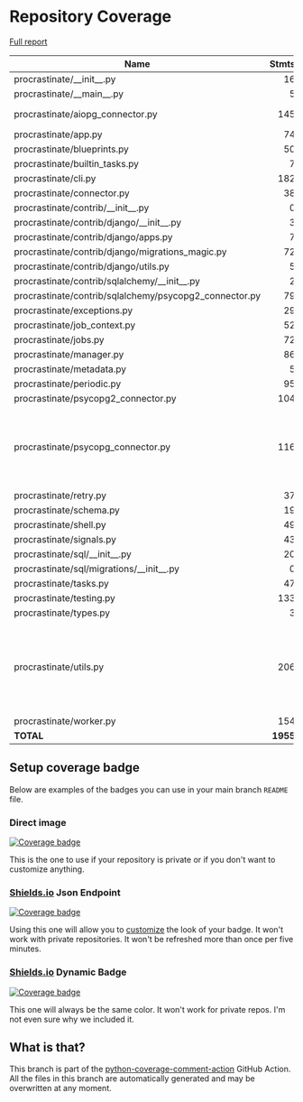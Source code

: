 # Repository Coverage

[Full report](https://htmlpreview.github.io/?https://github.com/procrastinate-org/procrastinate/blob/python-coverage-comment-action-data/htmlcov/index.html)

| Name                                                    |    Stmts |     Miss |   Branch |   BrPart |   Cover |   Missing |
|-------------------------------------------------------- | -------: | -------: | -------: | -------: | ------: | --------: |
| procrastinate/\_\_init\_\_.py                           |       16 |        0 |        0 |        0 |    100% |           |
| procrastinate/\_\_main\_\_.py                           |        5 |        0 |        2 |        0 |    100% |           |
| procrastinate/aiopg\_connector.py                       |      145 |        0 |       90 |        1 |     99% |  309->308 |
| procrastinate/app.py                                    |       74 |        0 |        8 |        0 |    100% |           |
| procrastinate/blueprints.py                             |       50 |        0 |       14 |        0 |    100% |           |
| procrastinate/builtin\_tasks.py                         |        7 |        0 |        2 |        0 |    100% |           |
| procrastinate/cli.py                                    |      182 |        1 |      137 |        1 |     99% |        13 |
| procrastinate/connector.py                              |       38 |        0 |        2 |        0 |    100% |           |
| procrastinate/contrib/\_\_init\_\_.py                   |        0 |        0 |        0 |        0 |    100% |           |
| procrastinate/contrib/django/\_\_init\_\_.py            |        3 |        0 |        0 |        0 |    100% |           |
| procrastinate/contrib/django/apps.py                    |        7 |        0 |        0 |        0 |    100% |           |
| procrastinate/contrib/django/migrations\_magic.py       |       72 |        0 |       29 |        0 |    100% |           |
| procrastinate/contrib/django/utils.py                   |        5 |        0 |        0 |        0 |    100% |           |
| procrastinate/contrib/sqlalchemy/\_\_init\_\_.py        |        2 |        0 |        0 |        0 |    100% |           |
| procrastinate/contrib/sqlalchemy/psycopg2\_connector.py |       79 |        0 |       50 |        0 |    100% |           |
| procrastinate/exceptions.py                             |       29 |        0 |        2 |        0 |    100% |           |
| procrastinate/job\_context.py                           |       52 |        0 |       20 |        0 |    100% |           |
| procrastinate/jobs.py                                   |       72 |        0 |       12 |        0 |    100% |           |
| procrastinate/manager.py                                |       86 |        0 |       22 |        0 |    100% |           |
| procrastinate/metadata.py                               |        5 |        0 |        0 |        0 |    100% |           |
| procrastinate/periodic.py                               |       95 |        1 |       26 |        1 |     98% |        23 |
| procrastinate/psycopg2\_connector.py                    |      104 |        0 |       64 |        0 |    100% |           |
| procrastinate/psycopg\_connector.py                     |      116 |        3 |       66 |        4 |     96% |35, 209, 238->237, 264->259, 267 |
| procrastinate/retry.py                                  |       37 |        0 |       14 |        0 |    100% |           |
| procrastinate/schema.py                                 |       19 |        0 |        4 |        0 |    100% |           |
| procrastinate/shell.py                                  |       49 |        0 |       14 |        0 |    100% |           |
| procrastinate/signals.py                                |       43 |        0 |       10 |        0 |    100% |           |
| procrastinate/sql/\_\_init\_\_.py                       |       20 |        0 |        0 |        0 |    100% |           |
| procrastinate/sql/migrations/\_\_init\_\_.py            |        0 |        0 |        0 |        0 |    100% |           |
| procrastinate/tasks.py                                  |       47 |        0 |       12 |        0 |    100% |           |
| procrastinate/testing.py                                |      133 |        0 |       63 |        0 |    100% |           |
| procrastinate/types.py                                  |        3 |        0 |        0 |        0 |    100% |           |
| procrastinate/utils.py                                  |      206 |        4 |       80 |        4 |     96% |353-354, 419->410, 436->428, 454-455 |
| procrastinate/worker.py                                 |      154 |        0 |       40 |        0 |    100% |           |
|                                               **TOTAL** | **1955** |    **9** |  **783** |   **11** | **99%** |           |


## Setup coverage badge

Below are examples of the badges you can use in your main branch `README` file.

### Direct image

[![Coverage badge](https://raw.githubusercontent.com/procrastinate-org/procrastinate/python-coverage-comment-action-data/badge.svg)](https://htmlpreview.github.io/?https://github.com/procrastinate-org/procrastinate/blob/python-coverage-comment-action-data/htmlcov/index.html)

This is the one to use if your repository is private or if you don't want to customize anything.

### [Shields.io](https://shields.io) Json Endpoint

[![Coverage badge](https://img.shields.io/endpoint?url=https://raw.githubusercontent.com/procrastinate-org/procrastinate/python-coverage-comment-action-data/endpoint.json)](https://htmlpreview.github.io/?https://github.com/procrastinate-org/procrastinate/blob/python-coverage-comment-action-data/htmlcov/index.html)

Using this one will allow you to [customize](https://shields.io/endpoint) the look of your badge.
It won't work with private repositories. It won't be refreshed more than once per five minutes.

### [Shields.io](https://shields.io) Dynamic Badge

[![Coverage badge](https://img.shields.io/badge/dynamic/json?color=brightgreen&label=coverage&query=%24.message&url=https%3A%2F%2Fraw.githubusercontent.com%2Fprocrastinate-org%2Fprocrastinate%2Fpython-coverage-comment-action-data%2Fendpoint.json)](https://htmlpreview.github.io/?https://github.com/procrastinate-org/procrastinate/blob/python-coverage-comment-action-data/htmlcov/index.html)

This one will always be the same color. It won't work for private repos. I'm not even sure why we included it.

## What is that?

This branch is part of the
[python-coverage-comment-action](https://github.com/marketplace/actions/python-coverage-comment)
GitHub Action. All the files in this branch are automatically generated and may be
overwritten at any moment.
